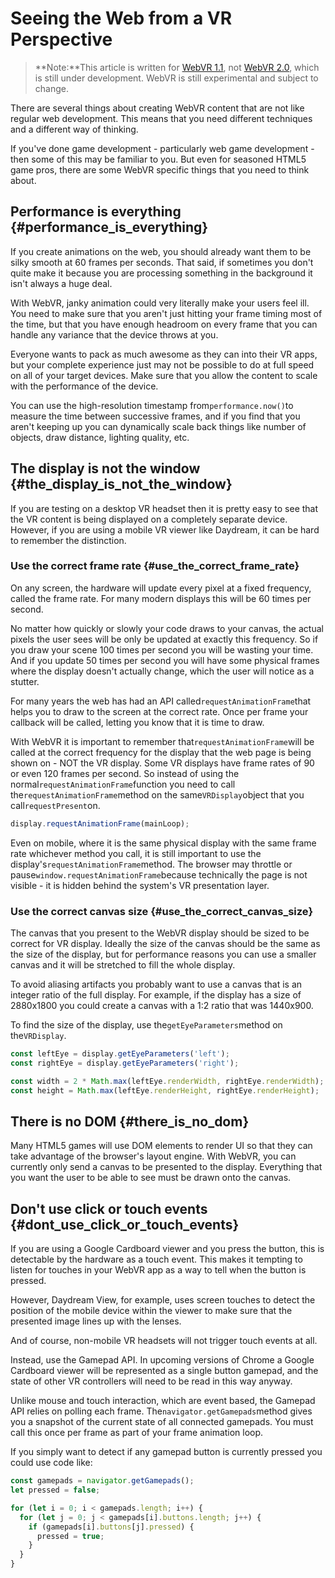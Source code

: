 # Seeing the Web from a VR Perspective

> **Note:**This article is written for [WebVR 1.1](https://developers.google.com/web/fundamentals/vr/status?hl=zh-cn#version_1_1), not [WebVR 2.0](https://developers.google.com/web/fundamentals/vr/status?hl=zh-cn#version_2_0), which is still under development. WebVR is still experimental and subject to change.

There are several things about creating WebVR content that are not like regular web development. This means that you need different techniques and a different way of thinking.

If you've done game development - particularly web game development - then some of this may be familiar to you. But even for seasoned HTML5 game pros, there are some WebVR specific things that you need to think about.

## Performance is everything {#performance_is_everything}

If you create animations on the web, you should already want them to be silky smooth at 60 frames per seconds. That said, if sometimes you don't quite make it because you are processing something in the background it isn't always a huge deal.

With WebVR, janky animation could very literally make your users feel ill. You need to make sure that you aren't just hitting your frame timing most of the time, but that you have enough headroom on every frame that you can handle any variance that the device throws at you.

Everyone wants to pack as much awesome as they can into their VR apps, but your complete experience just may not be possible to do at full speed on all of your target devices. Make sure that you allow the content to scale with the performance of the device.

You can use the high-resolution timestamp from`performance.now()`to measure the time between successive frames, and if you find that you aren't keeping up you can dynamically scale back things like number of objects, draw distance, lighting quality, etc.

## The display is not the window {#the_display_is_not_the_window}

If you are testing on a desktop VR headset then it is pretty easy to see that the VR content is being displayed on a completely separate device. However, if you are using a mobile VR viewer like Daydream, it can be hard to remember the distinction.

### Use the correct frame rate {#use_the_correct_frame_rate}

On any screen, the hardware will update every pixel at a fixed frequency, called the frame rate. For many modern displays this will be 60 times per second.

No matter how quickly or slowly your code draws to your canvas, the actual pixels the user sees will be only be updated at exactly this frequency. So if you draw your scene 100 times per second you will be wasting your time. And if you update 50 times per second you will have some physical frames where the display doesn't actually change, which the user will notice as a stutter.

For many years the web has had an API called`requestAnimationFrame`that helps you to draw to the screen at the correct rate. Once per frame your callback will be called, letting you know that it is time to draw.

With WebVR it is important to remember that`requestAnimationFrame`will be called at the correct frequency for the display that the web page is being shown on - NOT the VR display. Some VR displays have frame rates of 90 or even 120 frames per second. So instead of using the normal`requestAnimationFrame`function you need to call the`requestAnimationFrame`method on the same`VRDisplay`object that you call`requestPresent`on.

```js
display.requestAnimationFrame(mainLoop);
```

Even on mobile, where it is the same physical display with the same frame rate whichever method you call, it is still important to use the display's`requestAnimationFrame`method. The browser may throttle or pause`window.requestAnimationFrame`because technically the page is not visible - it is hidden behind the system's VR presentation layer.

### Use the correct canvas size {#use_the_correct_canvas_size}

The canvas that you present to the WebVR display should be sized to be correct for VR display. Ideally the size of the canvas should be the same as the size of the display, but for performance reasons you can use a smaller canvas and it will be stretched to fill the whole display.

To avoid aliasing artifacts you probably want to use a canvas that is an integer ratio of the full display. For example, if the display has a size of 2880x1800 you could create a canvas with a 1:2 ratio that was 1440x900.

To find the size of the display, use the`getEyeParameters`method on the`VRDisplay`.

```js
const leftEye = display.getEyeParameters('left');
const rightEye = display.getEyeParameters('right');

const width = 2 * Math.max(leftEye.renderWidth, rightEye.renderWidth);
const height = Math.max(leftEye.renderHeight, rightEye.renderHeight);
```

## There is no DOM {#there_is_no_dom}

Many HTML5 games will use DOM elements to render UI so that they can take advantage of the browser's layout engine. With WebVR, you can currently only send a canvas to be presented to the display. Everything that you want the user to be able to see must be drawn onto the canvas.

## Don't use click or touch events {#dont_use_click_or_touch_events}

If you are using a Google Cardboard viewer and you press the button, this is detectable by the hardware as a touch event. This makes it tempting to listen for touches in your WebVR app as a way to tell when the button is pressed.

However, Daydream View, for example, uses screen touches to detect the position of the mobile device within the viewer to make sure that the presented image lines up with the lenses.

And of course, non-mobile VR headsets will not trigger touch events at all.

Instead, use the Gamepad API. In upcoming versions of Chrome a Google Cardboard viewer will be represented as a single button gamepad, and the state of other VR controllers will need to be read in this way anyway.

Unlike mouse and touch interaction, which are event based, the Gamepad API relies on polling each frame. The`navigator.getGamepads`method gives you a snapshot of the current state of all connected gamepads. You must call this once per frame as part of your frame animation loop.

If you simply want to detect if any gamepad button is currently pressed you could use code like:

```js
const gamepads = navigator.getGamepads();
let pressed = false;

for (let i = 0; i < gamepads.length; i++) {
  for (let j = 0; j < gamepads[i].buttons.length; j++) {
    if (gamepads[i].buttons[j].pressed) {
      pressed = true;
    }
  }
}
```



